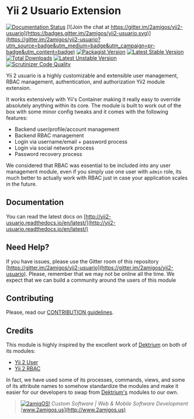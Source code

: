 Yii 2 Usuario Extension
======================

[![Documentation Status](https://readthedocs.org/projects/yii2-usuario/badge/?version=latest)](http://yii2-usuario.readthedocs.io/en/latest/?badge=latest)
[![Join the chat at https://gitter.im/2amigos/yii2-usuario](https://badges.gitter.im/2amigos/yii2-usuario.svg)](https://gitter.im/2amigos/yii2-usuario?utm_source=badge&utm_medium=badge&utm_campaign=pr-badge&utm_content=badge)
[![Packagist Version](https://img.shields.io/packagist/v/2amigos/yii2-usuario.svg?style=flat-square)](https://packagist.org/packages/2amigos/yii2-usuario)
[![Latest Stable Version](https://poser.pugx.org/2amigos/yii2-usuario/version)](https://packagist.org/packages/2amigos/yii2-usuario)
[![Total Downloads](https://poser.pugx.org/2amigos/yii2-usuario/downloads)](https://packagist.org/packages/2amigos/yii2-usuario)
[![Latest Unstable Version](https://poser.pugx.org/2amigos/yii2-usuario/v/unstable)](//packagist.org/packages/2amigos/yii2-usuario)  
[![Scrutinizer Code Quality](https://scrutinizer-ci.com/g/2amigos/yii2-usuario/badges/quality-score.png?b=master)](https://scrutinizer-ci.com/g/2amigos/yii2-usuario/?branch=master)

Yii 2 usuario is a highly customizable and extensible user management, RBAC management, authentication, 
and authorization Yii2 module extension. 

It works extensively with Yii's Container making it really easy to override absolutely anything within its core. The 
module is built to work out of the box with some minor config tweaks and it comes with the following features: 
 
- Backend user/profile/account management
- Backend RBAC management 
- Login via username/email + password process
- Login via social network process
- Password recovery process

We considered that RBAC was essential to be included into any user management module, even if you simply use one user 
with `admin` role, its much better to actually work with RBAC just in case your application scales in the future.

## Documentation 

You can read the latest docs on [http://yii2-usuario.readthedocs.io/en/latest/](http://yii2-usuario.readthedocs.io/en/latest/)


## Need Help? 

If you have issues, please use the Gitter room of this repository [https://gitter.im/2amigos/yii2-usuario](https://gitter.im/2amigos/yii2-usuario). 
Please, remember that we may not be online all the time. We expect that we can build a community around the users of 
 this module 

## Contributing 

Please, read our [CONTRIBUTION guidelines](CONTRIBUTING.md). 
 
## Credits

This module is highly inspired by the excellent work of [Dektrium](https://dektrium.com/) on both of its modules: 

- [Yii 2 User](https://github.com/dektrium/yii2-user)
- [Yii 2 RBAC](https://github.com/dektrium/yii2-rbac)

In fact, we have used some of its processes, commands, views, and some of its attribute names to somehow standardize the 
modules and make it easier for our developers to swap from [Dektrium's](https://dektrium.com) modules to our own.

> [![2amigOS!](https://s.gravatar.com/avatar/55363394d72945ff7ed312556ec041e0?s=80)](http://www.2amigos.us)
<i>Custom Software | Web & Mobile Software Development</i>  
[www.2amigos.us](http://www.2amigos.us)

